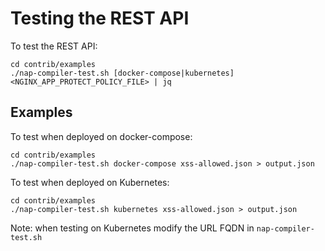 # Testing the REST API

To test the REST API:

```
cd contrib/examples
./nap-compiler-test.sh [docker-compose|kubernetes] <NGINX_APP_PROTECT_POLICY_FILE> | jq
```

## Examples

To test when deployed on docker-compose:

```
cd contrib/examples
./nap-compiler-test.sh docker-compose xss-allowed.json > output.json
```

To test when deployed on Kubernetes:

```
cd contrib/examples
./nap-compiler-test.sh kubernetes xss-allowed.json > output.json
```

Note: when testing on Kubernetes modify the URL FQDN in `nap-compiler-test.sh`
